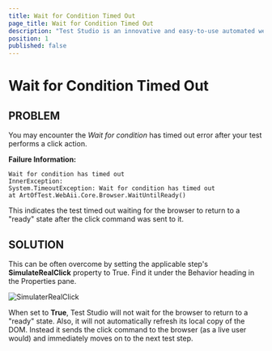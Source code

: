 ```yaml
---
title: Wait for Condition Timed Out
page_title: Wait for Condition Timed Out
description: "Test Studio is an innovative and easy-to-use automated web, WPF and load testing solution. Test Studio tests support essential technologies like ASP.NET AJAX, Silverlight, PHP and MVC. HTML5, Testing framework, functional testing, performance testing, load testing, exploratory testing, manual testing."
position: 1
published: false
---
```

# Wait for Condition Timed Out

## PROBLEM

You may encounter the *Wait for condition* has timed out error after your test performs a click action.

__Failure Information:__

````
Wait for condition has timed out
InnerException:
System.TimeoutException: Wait for condition has timed out
at ArtOfTest.WebAii.Core.Browser.WaitUntilReady()
````

This indicates the test timed out waiting for the browser to return to a "ready" state after the click command was sent to it.

## SOLUTION

This can be often overcome by setting the applicable step's **SimulateRealClick** property to True. Find it under the Behavior heading in the Properties pane.

![SimulaterRealClick][1]

When set to **True**, Test Studio will not wait for the browser to return to a "ready" state. Also, it will not automatically refresh its local copy of the DOM. Instead it sends the click command to the browser (as a live user would) and immediately moves on to the next test step.

[1]: /img/troubleshooting-guide/test-execution-problems-tg/wait-for-condition-timed-out/fig1.png